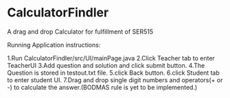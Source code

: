 # CalculatorFindler
A drag and drop Calculator for fulfillment of SER515

Running Application instructions:

1.Run CalculatorFindler/src/UI/mainPage.java
2.Click Teacher tab to enter TeacherUI
3.Add question and solution and click submit button.
4.The Question is stored in testout.txt file.
5.click Back button.
6.click Student tab to enter student UI.
7.Drag and drop single digit numbers and operators(+ or -) to calculate the answer.(BODMAS rule is yet
to be implemented.)